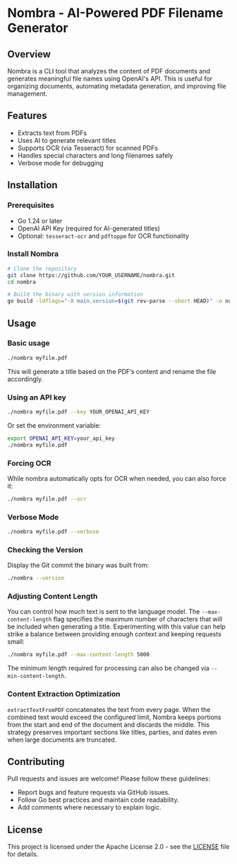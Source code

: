 # Nombra - AI-Powered PDF Filename Generator

## Overview
Nombra is a CLI tool that analyzes the content of PDF documents and generates meaningful file names using OpenAI's API. This is useful for organizing documents, automating metadata generation, and improving file management.

## Features
- Extracts text from PDFs
- Uses AI to generate relevant titles
- Supports OCR (via Tesseract) for scanned PDFs
- Handles special characters and long filenames safely
- Verbose mode for debugging

## Installation

### Prerequisites
- Go 1.24 or later
- OpenAI API Key (required for AI-generated titles)
- Optional: `tesseract-ocr` and `pdftoppm` for OCR functionality

### Install Nombra
```sh
# Clone the repository
git clone https://github.com/YOUR_USERNAME/nombra.git
cd nombra

# Build the binary with version information
go build -ldflags="-X main.version=$(git rev-parse --short HEAD)" -o nombra
```

## Usage

### Basic usage
```sh
./nombra myfile.pdf
```
This will generate a title based on the PDF’s content and rename the file accordingly.

### Using an API key
```sh
./nombra myfile.pdf --key YOUR_OPENAI_API_KEY
```
Or set the environment variable:
```sh
export OPENAI_API_KEY=your_api_key
./nombra myfile.pdf
```

### Forcing OCR
While nombra automatically opts for OCR when needed, you can also force it:
```sh
./nombra myfile.pdf --ocr
```

### Verbose Mode
```sh
./nombra myfile.pdf --verbose
```

### Checking the Version
Display the Git commit the binary was built from:
```sh
./nombra --version
```

### Adjusting Content Length
You can control how much text is sent to the language model. The
`--max-content-length` flag specifies the maximum number of characters that will
be included when generating a title. Experimenting with this value can help
strike a balance between providing enough context and keeping requests small:

```sh
./nombra myfile.pdf --max-content-length 5000
```

The minimum length required for processing can also be changed via
`--min-content-length`.

### Content Extraction Optimization
`extractTextFromPDF` concatenates the text from every page. When the combined
text would exceed the configured limit, Nombra keeps portions from the start and
end of the document and discards the middle. This strategy preserves important
sections like titles, parties, and dates even when large documents are truncated.

## Contributing
Pull requests and issues are welcome! Please follow these guidelines:
- Report bugs and feature requests via GitHub issues.
- Follow Go best practices and maintain code readability.
- Add comments where necessary to explain logic.

## License
This project is licensed under the Apache License 2.0 - see the [LICENSE](LICENSE) file for details.

